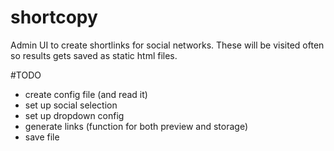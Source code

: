 # shortcopy

Admin UI to create shortlinks for social networks.
These will be visited often so results gets saved as static html files.

#TODO
  - create config file (and read it)
  - set up social selection
  - set up dropdown config
  - generate links (function for both preview and storage)
  - save file
  
